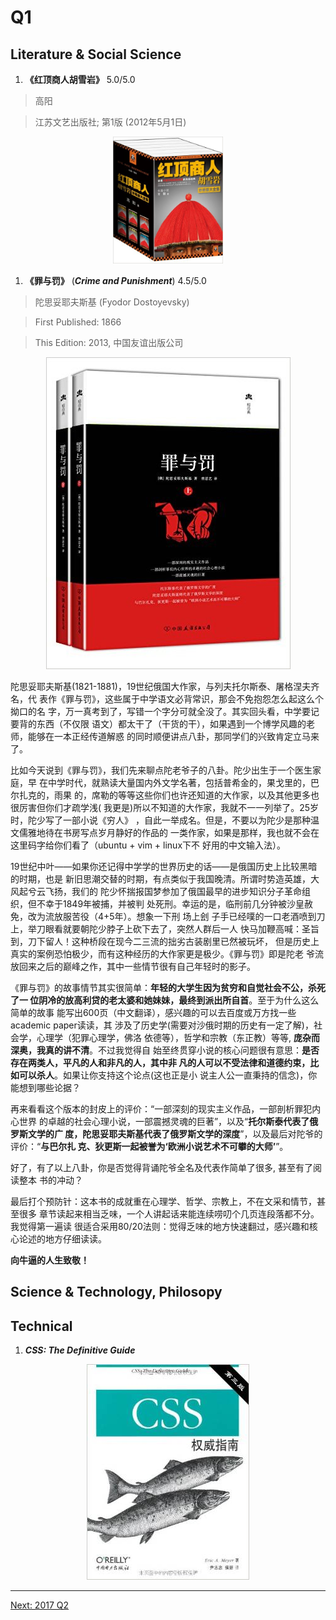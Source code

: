 # Q1

## Literature & Social Science
1. **《红顶商人胡雪岩》**  5.0/5.0

  > 高阳

  > 江苏文艺出版社; 第1版 (2012年5月1日)

  <p align="center"><img src="images/hu_xueyan.jpg" width="35%" height="35%"></p>

1. **《罪与罚》** (***Crime and Punishment***) 4.5/5.0

  > 陀思妥耶夫斯基 (Fyodor Dostoyevsky)

  > First Published: 1866

  > This Edition: 2013, 中国友谊出版公司

  <p align="center"><img src="images/crime_and_punishment.jpg"></p>

  陀思妥耶夫斯基(1821-1881)，19世纪俄国大作家，与列夫托尔斯泰、屠格涅夫齐名，代
  表作《罪与罚》，这些属于中学语文必背常识，那会不免抱怨怎么起这么个拗口的名
  字，万一真考到了，写错一个字分可就全没了。其实回头看，中学要记要背的东西（不仅限
  语文）都太干了（干货的干），如果遇到一个博学风趣的老师，能够在一本正经传道解惑
  的同时顺便讲点八卦，那同学们的兴致肯定立马来了。

  比如今天说到《罪与罚》，我们先来聊点陀老爷子的八卦。陀少出生于一个医生家庭，早
  在中学时代，就熟读大量国内外文学名著，包括普希金的，果戈里的，巴尔扎克的，雨果
  的，席勒的等等这些你们也许还知道的大作家，以及其他更多也很厉害但你们才疏学浅(
  我更是)所以不知道的大作家，我就不一一列举了。25岁时，陀少写了一部小说《穷人》
  ，自此一举成名。但是，不要以为陀少是那种温文儒雅地待在书房写点岁月静好的作品的
  一类作家，如果是那样，我也就不会在这里码字给你们看了（ubuntu + vim + linux下不
  好用的中文输入法）。

  19世纪中叶——如果你还记得中学学的世界历史的话——是俄国历史上比较黑暗的时期，也是
  新旧思潮交替的时期，有点类似于我国晚清。所谓时势造英雄，大风起兮云飞扬，我们的
  陀少怀揣报国梦参加了俄国最早的进步知识分子革命组织，但不幸于1849年被捕，并被判
  处死刑。幸运的是，临刑前几分钟被沙皇赦免，改为流放服苦役（4+5年）。想象一下刑
  场上刽
  子手已经噗的一口老酒喷到刀上，举刀眼看就要朝陀少脖子上砍下去了，突然人群后一人
  快马加鞭高喊：圣旨到，刀下留人！这种桥段在现今二三流的拙劣古装剧里已然被玩坏，
  但是历史上真实的案例恐怕极少，而有这种经历的大作家更是极少。《罪与罚》即是陀老
  爷流放回来之后的巅峰之作，其中一些情节很有自己年轻时的影子。

  《罪与罚》的故事情节其实很简单：**年轻的大学生因为贫穷和自觉社会不公，杀死了一
  位阴冷的放高利贷的老太婆和她妹妹，最终到派出所自首**。至于为什么这么简单的故事
  能写出600页（中文翻译），感兴趣的可以去百度或万方找一些academic paper读读，其
  涉及了历史学(需要对沙俄时期的历史有一定了解)，社会学，心理学（犯罪心理学，佛洛
  依德等），哲学和宗教（东正教）等等, **庞杂而深奥，我真的讲不清**。不过我觉得自
  始至终贯穿小说的核心问题很有意思：**是否存在两类人，平凡的人和非凡的人，其中非
  凡的人可以不受法律和道德约束，比如可以杀人**。如果让你支持这个论点(这也正是小
  说主人公一直秉持的信念)，你能想到哪些论据？

  再来看看这个版本的封皮上的评价：“一部深刻的现实主义作品，一部剖析罪犯内心世界
  的卓越的社会心理小说，一部震撼灵魂的巨著”，以及“**托尔斯泰代表了俄罗斯文学的广
  度，陀思妥耶夫斯基代表了俄罗斯文学的深度**”，以及最后对陀爷的评价：“**与巴尔扎
  克、狄更斯一起被誉为‘欧洲小说艺术不可攀的大师’**”。

  好了，有了以上八卦，你是否觉得背诵陀爷全名及代表作简单了很多, 甚至有了阅读整本
  书的冲动？

  最后打个预防针：这本书的成就重在心理学、哲学、宗教上，不在文采和情节，甚至很多
  章节读起来相当乏味，一个人讲起话来能连续唠叨个几页连段落都不分。我觉得第一遍读
  很适合采用80/20法则：觉得乏味的地方快速翻过，感兴趣和核心论述的地方仔细读读。

  **向牛逼的人生致敬！**


## Science & Technology, Philosopy

## Technical

1. ***CSS: The Definitive Guide***

  <p align="center"><img src="images/css_the_definitive_guide_3rd.jpg"></p>

---------------------------------
  [Next: 2017 Q2](2017_Q2.md)
